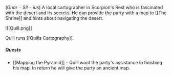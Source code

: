 $(Gnar - Sil - ius)$
A local cartographer in Scorpion's Rest who is fascinated with the desert and its secrets. He can provide the party with a map to [[The Shrine]] and hints about navigating the desert.

![[Quill.png]]

Quill runs [[Quills Cartography]].

##### Quests

- [[Mapping the Pyramid]] - Quill want the party's assistance in finishing his map. In return he will give the party an ancient map.